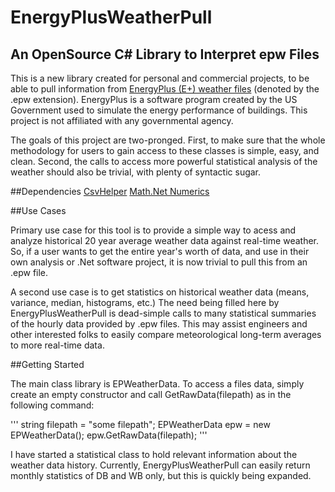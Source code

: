 # EnergyPlusWeatherPull
## An OpenSource C# Library to Interpret epw Files

This is a new library created for personal and commercial projects, to be able to pull information from [EnergyPlus (E+) weather files](energyplus.net/weather) (denoted by the .epw extension).  EnergyPlus is a software program created by the US Government used to simulate the energy performance of buildings.  This project is not affiliated with any governmental agency.

The goals of this project are two-pronged.  First, to make sure that the whole methodology for users to gain access to these classes is simple, easy, and clean.  Second, the calls to access more powerful statistical analysis of the weather should also be trivial, with plenty of syntactic sugar.  

##Dependencies
[CsvHelper](https://joshclose.github.io/CsvHelper/)
[Math.Net Numerics](http://numerics.mathdotnet.com/)

##Use Cases

Primary use case for this tool is to provide a simple way to acess and analyze historical 20 year average weather data against real-time weather.  So, if a user wants to get the entire year's worth of data, and use in their own analysis or .Net software project, it is now trivial to pull this from an .epw file.

A second use case is to get statistics on historical weather data (means, variance, median, histograms, etc.)  The need being filled here by EnergyPlusWeatherPull is dead-simple calls to many statistical summaries of the hourly data provided by .epw files.  This may assist engineers and other interested folks to easily compare meteorological long-term averages to more real-time data.

##Getting Started

The main class library is EPWeatherData.  To access a files data, simply create an empty constructor and call GetRawData(filepath) as in the following command:

'''
string filepath = "some filepath";
EPWeatherData epw = new EPWeatherData();
epw.GetRawData(filepath);
'''

I have started a statistical class to hold relevant information about the weather data history.  Currently, EnergyPlusWeatherPull can easily return monthly statistics of DB and WB only, but this is quickly being expanded.
